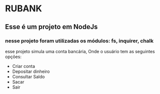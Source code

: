﻿# RUBANK

## Esse é um projeto em NodeJs
### nesse projeto foram utilizadas os módulos: fs, inquirer, chalk

esse projeto simula uma conta bancária,
Onde o usuário tem as seguintes opções: 
* Criar conta
* Depositar dinheiro
* Consultar Saldo
* Sacar
* Sair

<!-- continua -->
